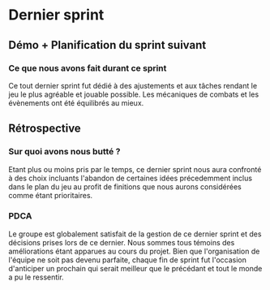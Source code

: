 # Dernier sprint

## Démo + Planification du sprint suivant

### Ce que nous avons fait durant ce sprint
Ce tout dernier sprint fut dédié à des ajustements et aux tâches rendant le jeu le plus agréable et jouable possible. Les mécaniques de combats et les évènements ont été équilibrés au mieux.

## Rétrospective

### Sur quoi avons nous butté ?
Etant plus ou moins pris par le temps, ce dernier sprint nous aura confronté à des choix incluants l'abandon de certaines idées précedemment inclus dans le plan du jeu au profit de finitions que nous aurons considérées comme étant prioritaires.

### PDCA
Le groupe est globalement satisfait de la gestion de ce dernier sprint et des décisions prises lors de ce dernier.
Nous sommes tous témoins des améliorations étant apparues au cours du projet. Bien que l'organisation de l'équipe ne soit pas devenu parfaite, chaque fin de sprint fut l'occasion d'anticiper un prochain qui serait meilleur que le précédant et tout le monde a pu le ressentir.